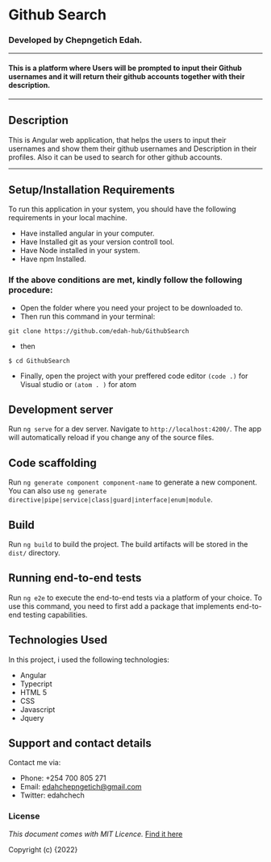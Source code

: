 # Github Search
### Developed by     Chepngetich Edah.

---------   
#### This is a platform where Users will be prompted to input their Github usernames and it will return their github accounts together with their description.
-----


 ## Description
 This is Angular web application, that helps the users to input their usernames and show them their github usernames and Description in their profiles. Also it can be used to search for other github accounts.

------
## Setup/Installation Requirements
To run this application in your system, you should have the following requirements in your local machine.
* Have installed angular in your computer.
* Have Installed git as your version controll tool.
* Have Node installed in your system.
* Have npm Installed.
### If the above conditions are met, kindly follow the following procedure:
* Open the folder where you need your project to be downloaded to.
* Then run this command in your terminal:
```
git clone https://github.com/edah-hub/GithubSearch
```
* then 
```
$ cd GithubSearch
```
* Finally, open the project with your preffered code editor ```(code .)``` for Visual studio or ```(atom . )``` for atom

## Development server

Run `ng serve` for a dev server. Navigate to `http://localhost:4200/`. The app will automatically reload if you change any of the source files.

## Code scaffolding

Run `ng generate component component-name` to generate a new component. You can also use `ng generate directive|pipe|service|class|guard|interface|enum|module`.

## Build

Run `ng build` to build the project. The build artifacts will be stored in the `dist/` directory.
## Running end-to-end tests

Run `ng e2e` to execute the end-to-end tests via a platform of your choice. To use this command, you need to first add a package that implements end-to-end testing capabilities.

## Technologies Used
In this project, i used the following technologies:
* Angular
* Typecript
* HTML 5
* CSS
* Javascript
* Jquery

## Support and contact details
Contact me via:
* Phone: +254 700 805 271
* Email: edahchepngetich@gmail.com
* Twitter: edahchech

### License
*This document comes with MIT Licence.* <a href="https://github.com/edah-hub/GithubSearch/blob/devmango/LICENCE">Find it here</a>

Copyright (c) {2022} 

